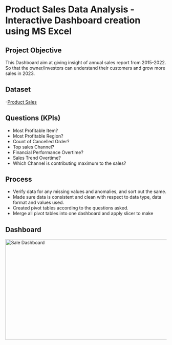 # Product Sales Data Analysis - Interactive Dashboard creation using MS Excel

## Project Objective
This Dashboard aim at giving insight of annual sales report from 2015-2022. So that the owner/investors  can understand their customers and grow more sales in 2023.

## Dataset
-[Product Sales](https://github.com/AuduMoses1/SalesDataCleaningProject./blob/master/Sales%2BDashboard%2Bin%2BExcel.xlsx)

## Questions (KPIs)
- Most Profitable Item?
- Most Profitable Region?
- Count of Cancelled Order?
- Top sales Channel?
- Financial Performance Overtime?
- Sales Trend Overtime?
- Which Channel is contributing maximum to the sales?

## Process
- Verify data for any missing values and anomalies, and sort out the same.
- Made sure data is consistent and clean with respect to data type, data format and values used.
- Created pivot tables according to the questions asked.
- Merge all pivot tables into one dashboard and apply slicer to make

## Dashboard

<img width="932" height="314" alt="Sale Dashboard" src="https://github.com/user-attachments/assets/fa774111-06f7-4dbc-b29e-5bd26910aae1" />

